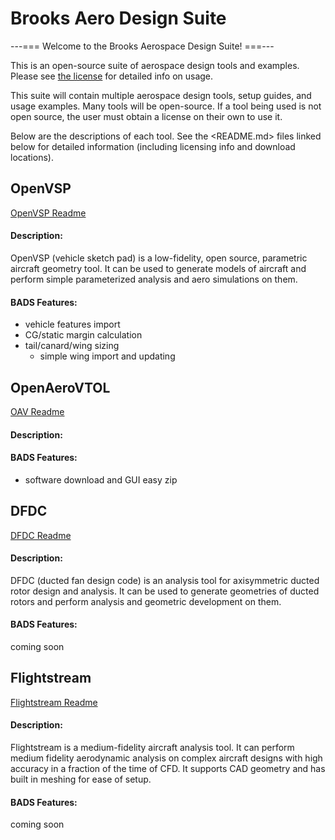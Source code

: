 # Brooks Aero Design Suite

---=== Welcome to the Brooks Aerospace Design Suite! ===---


This is an open-source suite of aerospace design tools and examples.
Please see [the license](LICENSE.md) for detailed info on usage.

This suite will contain multiple aerospace design tools, setup guides,
and usage examples.
Many tools will be open-source. If a tool being used is not open source,
the user must obtain a license on their own to use it.

Below are the descriptions of each tool. See the <README.md> files linked
below for detailed information (including licensing info
and download locations).
                                      
## OpenVSP
[OpenVSP Readme](OpenVSP/README.md)
#### Description:
OpenVSP (vehicle sketch pad) is a low-fidelity, open source, parametric
aircraft geometry tool. It can be used to generate models of aircraft
and perform simple parameterized analysis and aero simulations on them.       

#### BADS Features: 
- vehicle features import
- CG/static margin calculation
- tail/canard/wing sizing
    - simple wing import and updating

## OpenAeroVTOL
[OAV Readme](OAV/README.md)
#### Description:

#### BADS Features:
- software download and GUI easy zip

## DFDC
[DFDC Readme](DFDC/README.md)
#### Description:
DFDC (ducted fan design code) is an analysis tool for axisymmetric ducted
rotor design and analysis. It can be used to generate geometries of ducted
rotors and perform analysis and geometric development on them.

#### BADS Features:
coming soon

## Flightstream
[Flightstream Readme](Flightstream/README.MD)
#### Description:
Flightstream is a medium-fidelity aircraft analysis tool. It can perform
medium fidelity aerodynamic analysis on complex aircraft designs with high
accuracy in a fraction of the time of CFD. It supports CAD geometry and has
built in meshing for ease of setup.

#### BADS Features:
coming soon